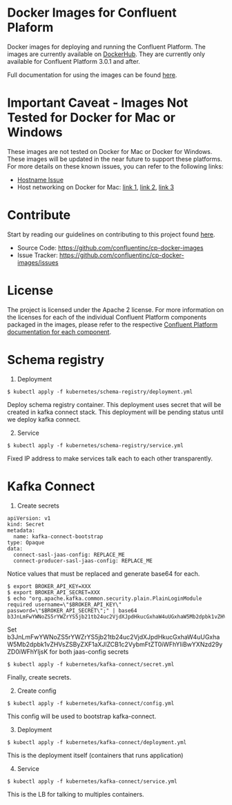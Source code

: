 Docker Images for Confluent Plaform
===

Docker images for deploying and running the Confluent Platform.  The images are currently available on [DockerHub](https://hub.docker.com/u/confluentinc/).  They are currently only available for Confluent Platform 3.0.1 and after.

Full documentation for using the images can be found [here](http://docs.confluent.io/current/cp-docker-images/docs/intro.html).

# Important Caveat - Images Not Tested for Docker for Mac or Windows
	
These images are not tested on Docker for Mac or Docker for Windows. These images will be updated in the near future to support these platforms. For more details on these known issues, you can refer to the following links:

* [Hostname Issue](https://forums.docker.com/t/docker-for-mac-does-not-add-docker-hostname-to-etc-hosts/8620/4)
* Host networking on Docker for Mac: [link 1](https://forums.docker.com/t/should-docker-run-net-host-work/14215), [link 2](https://forums.docker.com/t/net-host-does-not-work/17378/7), [link 3](https://forums.docker.com/t/explain-networking-known-limitations-explain-host/15205/4)

# Contribute

Start by reading our guidelines on contributing to this project found [here](http://docs.confluent.io/current/cp-docker-images/docs/contributing.html).

- Source Code: https://github.com/confluentinc/cp-docker-images
- Issue Tracker: https://github.com/confluentinc/cp-docker-images/issues


# License

The project is licensed under the Apache 2 license. For more information on the licenses for each of the individual Confluent Platform components packaged in the images, please refer to the respective [Confluent Platform documentation for each component](http://docs.confluent.io/current/platform.html).  

# Schema registry
1. Deployment
```
$ kubectl apply -f kubernetes/schema-registry/deployment.yml
```
Deploy schema registry container. This deployment uses secret that will be created in kafka connect stack. This deployment will be pending status until we deploy kafka connect.


2. Service
```
$ kubectl apply -f kubernetes/schema-registry/service.yml
```
Fixed IP address to make services talk each to each other transparently.


# Kafka Connect

1. Create secrets
```
apiVersion: v1
kind: Secret
metadata:
  name: kafka-connect-bootstrap
type: Opaque
data:
  connect-sasl-jaas-config: REPLACE_ME
  connect-producer-sasl-jaas-config: REPLACE_ME

```
Notice values that must be replaced and generate base64 for each.

```
$ export BROKER_API_KEY=XXX
$ export BROKER_API_SECRET=XXX
$ echo "org.apache.kafka.common.security.plain.PlainLoginModule required username=\"$BROKER_API_KEY\" password=\"$BROKER_API_SECRET\";" | base64
b3JnLmFwYWNoZS5rYWZrYS5jb21tb24uc2VjdXJpdHkucGxhaW4uUGxhaW5Mb2dpbk1vZHVsZSByZXF1aXJlZCB1c2VybmFtZT0iWFhYIiBwYXNzd29yZD0iWFhYIjsK
```
Set b3JnLmFwYWNoZS5rYWZrYS5jb21tb24uc2VjdXJpdHkucGxhaW4uUGxhaW5Mb2dpbk1vZHVsZSByZXF1aXJlZCB1c2VybmFtZT0iWFhYIiBwYXNzd29yZD0iWFhYIjsK for both jaas-config secrets

```
$ kubectl apply -f kubernetes/kafka-connect/secret.yml
```
Finally, create secrets.


2. Create config
```
$ kubectl apply -f kubernetes/kafka-connect/config.yml
```
This config will be used to bootstrap kafka-connect.


3. Deployment
```
$ kubectl apply -f kubernetes/kafka-connect/deployment.yml
```
This is the deployment itself (containers that runs application)


4. Service
```
$ kubectl apply -f kubernetes/kafka-connect/service.yml
```
This is the LB for talking to multiples containers.
